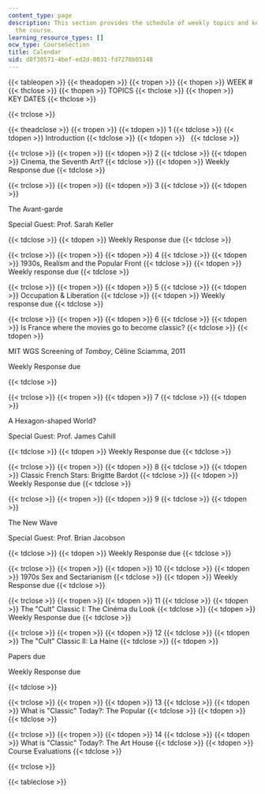 ```yaml
---
content_type: page
description: This section provides the schedule of weekly topics and key dates for
  the course.
learning_resource_types: []
ocw_type: CourseSection
title: Calendar
uid: d8f30571-4bef-ed2d-0031-fd7278b05148
---
```


{{< tableopen >}}
{{< theadopen >}}
{{< tropen >}}
{{< thopen >}}
WEEK #
{{< thclose >}}
{{< thopen >}}
TOPICS
{{< thclose >}}
{{< thopen >}}
KEY DATES
{{< thclose >}}

{{< trclose >}}

{{< theadclose >}}
{{< tropen >}}
{{< tdopen >}}
1
{{< tdclose >}}
{{< tdopen >}}
Introduction
{{< tdclose >}}
{{< tdopen >}}
 
{{< tdclose >}}

{{< trclose >}}
{{< tropen >}}
{{< tdopen >}}
2
{{< tdclose >}}
{{< tdopen >}}
Cinema, the Seventh Art?
{{< tdclose >}}
{{< tdopen >}}
Weekly Response due
{{< tdclose >}}

{{< trclose >}}
{{< tropen >}}
{{< tdopen >}}
3
{{< tdclose >}}
{{< tdopen >}}


The Avant-garde

Special Guest: Prof. Sarah Keller


{{< tdclose >}}
{{< tdopen >}}
Weekly Response due
{{< tdclose >}}

{{< trclose >}}
{{< tropen >}}
{{< tdopen >}}
4
{{< tdclose >}}
{{< tdopen >}}
1930s, Realism and the Popular Front
{{< tdclose >}}
{{< tdopen >}}
Weekly response due
{{< tdclose >}}

{{< trclose >}}
{{< tropen >}}
{{< tdopen >}}
5
{{< tdclose >}}
{{< tdopen >}}
Occupation & Liberation
{{< tdclose >}}
{{< tdopen >}}
Weekly response due
{{< tdclose >}}

{{< trclose >}}
{{< tropen >}}
{{< tdopen >}}
6
{{< tdclose >}}
{{< tdopen >}}
Is France where the movies go to become classic?
{{< tdclose >}}
{{< tdopen >}}


MIT WGS Screening of _Tomboy_, Céline Sciamma, 2011

Weekly Response due


{{< tdclose >}}

{{< trclose >}}
{{< tropen >}}
{{< tdopen >}}
7
{{< tdclose >}}
{{< tdopen >}}


A Hexagon-shaped World?

Special Guest: Prof. James Cahill


{{< tdclose >}}
{{< tdopen >}}
Weekly Response due
{{< tdclose >}}

{{< trclose >}}
{{< tropen >}}
{{< tdopen >}}
8
{{< tdclose >}}
{{< tdopen >}}
Classic French Stars: Brigitte Bardot
{{< tdclose >}}
{{< tdopen >}}
Weekly Response due
{{< tdclose >}}

{{< trclose >}}
{{< tropen >}}
{{< tdopen >}}
9
{{< tdclose >}}
{{< tdopen >}}


The New Wave

Special Guest: Prof. Brian Jacobson


{{< tdclose >}}
{{< tdopen >}}
Weekly Response due
{{< tdclose >}}

{{< trclose >}}
{{< tropen >}}
{{< tdopen >}}
10
{{< tdclose >}}
{{< tdopen >}}
1970s Sex and Sectarianism
{{< tdclose >}}
{{< tdopen >}}
Weekly Response due
{{< tdclose >}}

{{< trclose >}}
{{< tropen >}}
{{< tdopen >}}
11
{{< tdclose >}}
{{< tdopen >}}
The "Cult" Classic I: The Cinéma du Look
{{< tdclose >}}
{{< tdopen >}}
Weekly Response due
{{< tdclose >}}

{{< trclose >}}
{{< tropen >}}
{{< tdopen >}}
12
{{< tdclose >}}
{{< tdopen >}}
The "Cult" Classic II: La Haine
{{< tdclose >}}
{{< tdopen >}}


Papers due

Weekly Response due


{{< tdclose >}}

{{< trclose >}}
{{< tropen >}}
{{< tdopen >}}
13
{{< tdclose >}}
{{< tdopen >}}
What is "Classic" Today?: The Popular
{{< tdclose >}}
{{< tdopen >}}
 
{{< tdclose >}}

{{< trclose >}}
{{< tropen >}}
{{< tdopen >}}
14
{{< tdclose >}}
{{< tdopen >}}
What is "Classic" Today?: The Art House
{{< tdclose >}}
{{< tdopen >}}
Course Evaluations
{{< tdclose >}}

{{< trclose >}}

{{< tableclose >}}